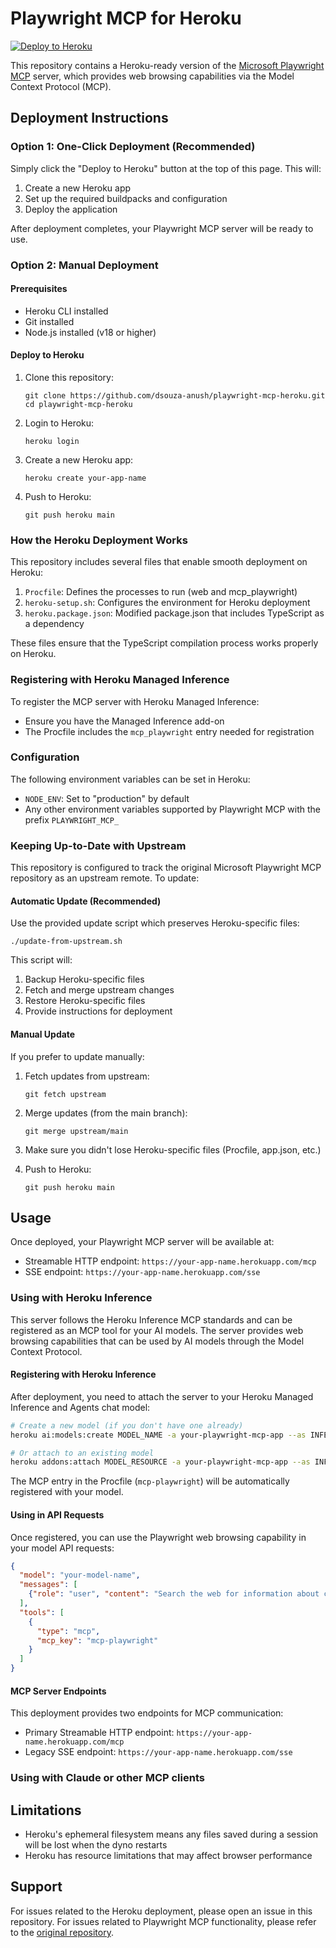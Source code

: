 # Playwright MCP for Heroku

[![Deploy to Heroku](https://www.herokucdn.com/deploy/button.svg)](https://heroku.com/deploy?template=https://github.com/dsouza-anush/playwright-mcp-heroku)

This repository contains a Heroku-ready version of the [Microsoft Playwright MCP](https://github.com/microsoft/playwright-mcp) server, which provides web browsing capabilities via the Model Context Protocol (MCP).

## Deployment Instructions

### Option 1: One-Click Deployment (Recommended)

Simply click the "Deploy to Heroku" button at the top of this page. This will:

1. Create a new Heroku app
2. Set up the required buildpacks and configuration
3. Deploy the application

After deployment completes, your Playwright MCP server will be ready to use.

### Option 2: Manual Deployment

#### Prerequisites

- Heroku CLI installed
- Git installed
- Node.js installed (v18 or higher)

#### Deploy to Heroku

1. Clone this repository:
   ```
   git clone https://github.com/dsouza-anush/playwright-mcp-heroku.git
   cd playwright-mcp-heroku
   ```

2. Login to Heroku:
   ```
   heroku login
   ```

3. Create a new Heroku app:
   ```
   heroku create your-app-name
   ```

4. Push to Heroku:
   ```
   git push heroku main
   ```

### How the Heroku Deployment Works

This repository includes several files that enable smooth deployment on Heroku:

1. `Procfile`: Defines the processes to run (web and mcp_playwright)
2. `heroku-setup.sh`: Configures the environment for Heroku deployment
3. `heroku.package.json`: Modified package.json that includes TypeScript as a dependency

These files ensure that the TypeScript compilation process works properly on Heroku.

### Registering with Heroku Managed Inference

To register the MCP server with Heroku Managed Inference:
   - Ensure you have the Managed Inference add-on
   - The Procfile includes the `mcp_playwright` entry needed for registration

### Configuration

The following environment variables can be set in Heroku:

- `NODE_ENV`: Set to "production" by default
- Any other environment variables supported by Playwright MCP with the prefix `PLAYWRIGHT_MCP_`

### Keeping Up-to-Date with Upstream

This repository is configured to track the original Microsoft Playwright MCP repository as an upstream remote. To update:

#### Automatic Update (Recommended)

Use the provided update script which preserves Heroku-specific files:

```
./update-from-upstream.sh
```

This script will:
1. Backup Heroku-specific files
2. Fetch and merge upstream changes
3. Restore Heroku-specific files
4. Provide instructions for deployment

#### Manual Update

If you prefer to update manually:

1. Fetch updates from upstream:
   ```
   git fetch upstream
   ```

2. Merge updates (from the main branch):
   ```
   git merge upstream/main
   ```

3. Make sure you didn't lose Heroku-specific files (Procfile, app.json, etc.)

4. Push to Heroku:
   ```
   git push heroku main
   ```

## Usage

Once deployed, your Playwright MCP server will be available at:

- Streamable HTTP endpoint: `https://your-app-name.herokuapp.com/mcp`
- SSE endpoint: `https://your-app-name.herokuapp.com/sse`

### Using with Heroku Inference

This server follows the Heroku Inference MCP standards and can be registered as an MCP tool for your AI models. The server provides web browsing capabilities that can be used by AI models through the Model Context Protocol.

#### Registering with Heroku Inference

After deployment, you need to attach the server to your Heroku Managed Inference and Agents chat model:

```bash
# Create a new model (if you don't have one already)
heroku ai:models:create MODEL_NAME -a your-playwright-mcp-app --as INFERENCE

# Or attach to an existing model
heroku addons:attach MODEL_RESOURCE -a your-playwright-mcp-app --as INFERENCE
```

The MCP entry in the Procfile (`mcp-playwright`) will be automatically registered with your model.

#### Using in API Requests

Once registered, you can use the Playwright web browsing capability in your model API requests:

```json
{
  "model": "your-model-name",
  "messages": [
    {"role": "user", "content": "Search the web for information about climate change"}
  ],
  "tools": [
    {
      "type": "mcp",
      "mcp_key": "mcp-playwright"
    }
  ]
}
```

#### MCP Server Endpoints

This deployment provides two endpoints for MCP communication:
- Primary Streamable HTTP endpoint: `https://your-app-name.herokuapp.com/mcp`
- Legacy SSE endpoint: `https://your-app-name.herokuapp.com/sse`

### Using with Claude or other MCP clients

## Limitations

- Heroku's ephemeral filesystem means any files saved during a session will be lost when the dyno restarts
- Heroku has resource limitations that may affect browser performance

## Support

For issues related to the Heroku deployment, please open an issue in this repository.
For issues related to Playwright MCP functionality, please refer to the [original repository](https://github.com/microsoft/playwright-mcp).